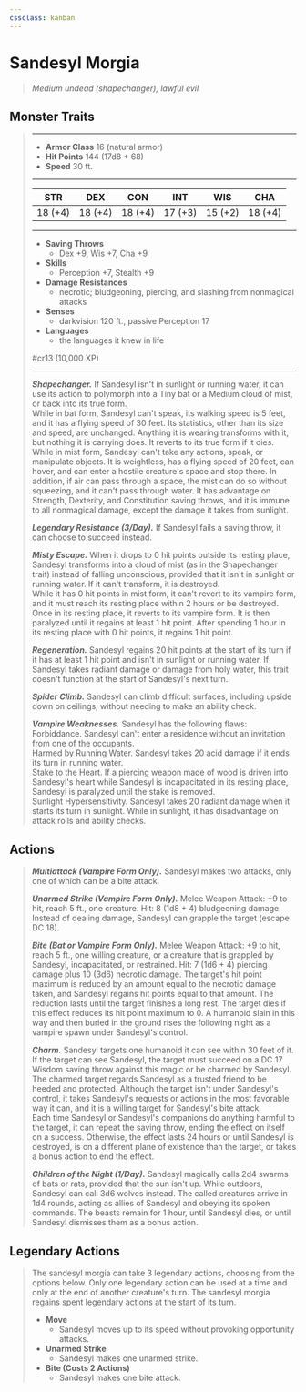 ```yaml
---
cssclass: kanban
---
```


# Sandesyl Morgia
>*Medium undead (shapechanger), lawful evil*
## Monster Traits
>___
>- **Armor Class** 16 (natural armor)
>- **Hit Points** 144 (17d8 + 68)
>- **Speed** 30 ft.
>___
>|STR|DEX|CON|INT|WIS|CHA|
>|:---:|:---:|:---:|:---:|:---:|:---:|
>|18 (+4)|18 (+4)|18 (+4)|17 (+3)|15 (+2)|18 (+4)|
>___
>- **Saving Throws**
>	 - Dex +9, Wis +7, Cha +9
>- **Skills**
>	 - Perception +7, Stealth +9
>- **Damage Resistances**
>	 - necrotic; bludgeoning, piercing, and slashing from nonmagical attacks
>- **Senses**
>	 - darkvision 120 ft., passive Perception 17
>- **Languages**
>	 - the languages it knew in life
>
> #cr13 (10,000 XP)
>___
>***Shapechanger.*** If Sandesyl isn't in sunlight or running water, it can use its action to polymorph into a Tiny bat or a Medium cloud of mist, or back into its true form.  
>While in bat form, Sandesyl can't speak, its walking speed is 5 feet, and it has a flying speed of 30 feet. Its statistics, other than its size and speed, are unchanged. Anything it is wearing transforms with it, but nothing it is carrying does. It reverts to its true form if it dies.  
>While in mist form, Sandesyl can't take any actions, speak, or manipulate objects. It is weightless, has a flying speed of 20 feet, can hover, and can enter a hostile creature's space and stop there. In addition, if air can pass through a space, the mist can do so without squeezing, and it can't pass through water. It has advantage on Strength, Dexterity, and Constitution saving throws, and it is immune to all nonmagical damage, except the damage it takes from sunlight.  
>
>***Legendary Resistance (3/Day).*** If Sandesyl fails a saving throw, it can choose to succeed instead.  
>
>***Misty Escape.*** When it drops to 0 hit points outside its resting place, Sandesyl transforms into a cloud of mist (as in the Shapechanger trait) instead of falling unconscious, provided that it isn't in sunlight or running water. If it can't transform, it is destroyed.  
>While it has 0 hit points in mist form, it can't revert to its vampire form, and it must reach its resting place within 2 hours or be destroyed. Once in its resting place, it reverts to its vampire form. It is then paralyzed until it regains at least 1 hit point. After spending 1 hour in its resting place with 0 hit points, it regains 1 hit point.  
>
>***Regeneration.*** Sandesyl regains 20 hit points at the start of its turn if it has at least 1 hit point and isn't in sunlight or running water. If Sandesyl takes radiant damage or damage from holy water, this trait doesn't function at the start of Sandesyl's next turn.  
>
>***Spider Climb.*** Sandesyl can climb difficult surfaces, including upside down on ceilings, without needing to make an ability check.  
>
>***Vampire Weaknesses.*** Sandesyl has the following flaws:  
>Forbiddance. Sandesyl can't enter a residence without an invitation from one of the occupants.  
>Harmed by Running Water. Sandesyl takes 20 acid damage if it ends its turn in running water.  
>Stake to the Heart. If a piercing weapon made of wood is driven into Sandesyl's heart while Sandesyl is incapacitated in its resting place, Sandesyl is paralyzed until the stake is removed.  
>Sunlight Hypersensitivity. Sandesyl takes 20 radiant damage when it starts its turn in sunlight. While in sunlight, it has disadvantage on attack rolls and ability checks.  
>
## Actions
>***Multiattack (Vampire Form Only).*** Sandesyl makes two attacks, only one of which can be a bite attack.  
>
>***Unarmed Strike (Vampire Form Only).*** Melee Weapon Attack: +9 to hit, reach 5 ft., one creature. Hit: 8 (1d8 + 4) bludgeoning damage. Instead of dealing damage, Sandesyl can grapple the target (escape DC 18).  
>
>***Bite (Bat or Vampire Form Only).*** Melee Weapon Attack: +9 to hit, reach 5 ft., one willing creature, or a creature that is grappled by Sandesyl, incapacitated, or restrained. Hit: 7 (1d6 + 4) piercing damage plus 10 (3d6) necrotic damage. The target's hit point maximum is reduced by an amount equal to the necrotic damage taken, and Sandesyl regains hit points equal to that amount. The reduction lasts until the target finishes a long rest. The target dies if this effect reduces its hit point maximum to 0. A humanoid slain in this way and then buried in the ground rises the following night as a vampire spawn under Sandesyl's control.  
>
>***Charm.*** Sandesyl targets one humanoid it can see within 30 feet of it. If the target can see Sandesyl, the target must succeed on a DC 17 Wisdom saving throw against this magic or be charmed by Sandesyl. The charmed target regards Sandesyl as a trusted friend to be heeded and protected. Although the target isn't under Sandesyl's control, it takes Sandesyl's requests or actions in the most favorable way it can, and it is a willing target for Sandesyl's bite attack.  
>Each time Sandesyl or Sandesyl's companions do anything harmful to the target, it can repeat the saving throw, ending the effect on itself on a success. Otherwise, the effect lasts 24 hours or until Sandesyl is destroyed, is on a different plane of existence than the target, or takes a bonus action to end the effect.  
>
>***Children of the Night (1/Day).*** Sandesyl magically calls 2d4 swarms of bats or rats, provided that the sun isn't up. While outdoors, Sandesyl can call 3d6 wolves instead. The called creatures arrive in 1d4 rounds, acting as allies of Sandesyl and obeying its spoken commands. The beasts remain for 1 hour, until Sandesyl dies, or until Sandesyl dismisses them as a bonus action.  
>
## Legendary Actions
>The sandesyl morgia can take 3 legendary actions, choosing from the options below. Only one legendary action can be used at a time and only at the end of another creature's turn. The sandesyl morgia regains spent legendary actions at the start of its turn.
>
>- **Move**
>	- Sandesyl moves up to its speed without provoking opportunity attacks.
>- **Unarmed Strike**
>	- Sandesyl makes one unarmed strike.
>- **Bite (Costs 2 Actions)**
>	- Sandesyl makes one bite attack.
